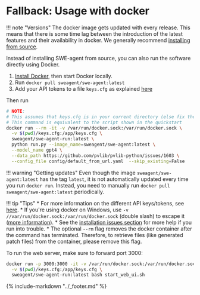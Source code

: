 # Fallback: Usage with docker

!!! note "Versions"
    The docker image gets updated with every release. This means that there is some
    time lag between the introduction of the latest features and their availability
    in docker.
    We generally recommend [installing from source](../source.md).

Instead of installing SWE-agent from source, you can also run the software directly using Docker. 

1. [Install Docker](https://docs.docker.com/engine/install/), then start Docker locally.
2. Run `docker pull sweagent/swe-agent:latest`
3. Add your API tokens to a file `keys.cfg` as explained [here](keys.md)

Then run

```bash
# NOTE:
# This assumes that keys.cfg is in your current directory (else fix the path below)
# This command is equivalent to the script shown in the quickstart 
docker run --rm -it -v /var/run/docker.sock:/var/run/docker.sock \
  -v $(pwd)/keys.cfg:/app/keys.cfg \
  sweagent/swe-agent-run:latest \
  python run.py --image_name=sweagent/swe-agent:latest \
  --model_name gpt4 \
  --data_path https://github.com/pvlib/pvlib-python/issues/1603 \
  --config_file config/default_from_url.yaml  --skip_existing=False
```

!!! warning "Getting updates"
    Even though the image `sweagent/swe-agent:latest` has the tag `latest`,
    it is not automatically updated every time you run `docker run`. Instead,
    you need to manually run `docker pull sweagent/swe-agent:latest` periodically.

!!! tip "Tips"
    * For more information on the different API keys/tokens, see [here](keys.md).
    * If you're using docker on Windows, use `-v //var/run/docker.sock:/var/run/docker.sock`
    (double slash) to escape it ([more information](https://stackoverflow.com/a/47229180/)).
    * See the [installation issues section](tips.md) for more help if you run into
      trouble.
    * The optional `--rm` flag removes the docker container after the command has terminated.
      Therefore, to retrieve files (like generated patch files) from the container, please
      remove this flag.

To run the web server, make sure to forward port 3000:

```bash
docker run -p 3000:3000 -it -v /var/run/docker.sock:/var/run/docker.sock \
  -v $(pwd)/keys.cfg:/app/keys.cfg \ 
  sweagent/swe-agent-run:latest bash start_web_ui.sh    
```

{% include-markdown "../_footer.md" %}